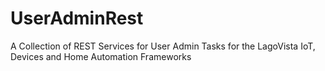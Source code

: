 # UserAdminRest
A Collection of REST Services for User Admin Tasks for the LagoVista IoT, Devices and Home Automation Frameworks
